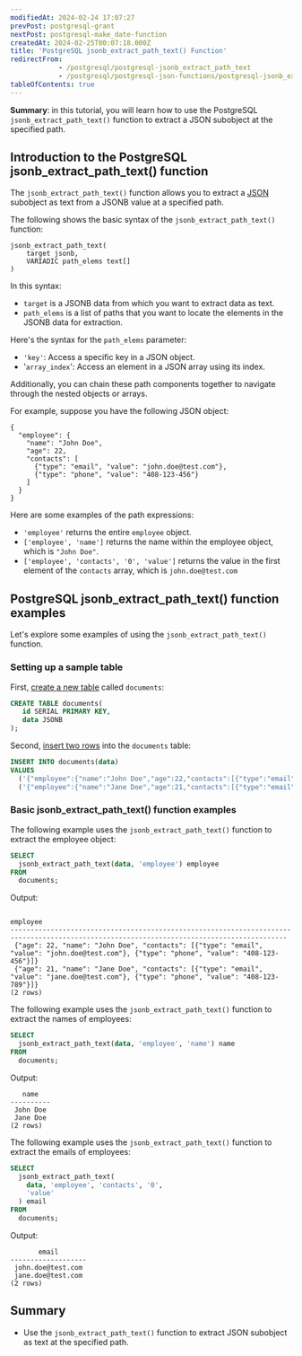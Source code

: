 ```yaml
---
modifiedAt: 2024-02-24 17:07:27
prevPost: postgresql-grant
nextPost: postgresql-make_date-function
createdAt: 2024-02-25T00:07:18.000Z
title: 'PostgreSQL jsonb_extract_path_text() Function'
redirectFrom:
            - /postgresql/postgresql-jsonb_extract_path_text 
            - /postgresql/postgresql-json-functions/postgresql-jsonb_extract_path_text
tableOfContents: true
---
```


**Summary**: in this tutorial, you will learn how to use the PostgreSQL `jsonb_extract_path_text()` function to extract a JSON subobject at the specified path.

## Introduction to the PostgreSQL jsonb_extract_path_text() function

The `jsonb_extract_path_text()` function allows you to extract a [JSON](/postgresql/postgresql-json) subobject as text from a JSONB value at a specified path.

The following shows the basic syntax of the `jsonb_extract_path_text()` function:

```
jsonb_extract_path_text(
    target jsonb,
    VARIADIC path_elems text[]
)
```

In this syntax:

- `target` is a JSONB data from which you want to extract data as text.
- `path_elems` is a list of paths that you want to locate the elements in the JSONB data for extraction.

Here's the syntax for the `path_elems` parameter:

- `'key'`: Access a specific key in a JSON object.
- '`array_index`': Access an element in a JSON array using its index.

Additionally, you can chain these path components together to navigate through the nested objects or arrays.

For example, suppose you have the following JSON object:

```
{
  "employee": {
    "name": "John Doe",
    "age": 22,
    "contacts": [
      {"type": "email", "value": "john.doe@test.com"},
      {"type": "phone", "value": "408-123-456"}
    ]
  }
}
```

Here are some examples of the path expressions:

- `'employee'` returns the entire `employee` object.
- `['employee', 'name']` returns the name within the employee object, which is `"John Doe"`.
- `['employee', 'contacts', '0', 'value']` returns the value in the first element of the `contacts` array, which is `john.doe@test.com`

## PostgreSQL jsonb_extract_path_text() function examples

Let's explore some examples of using the `jsonb_extract_path_text()` function.

### Setting up a sample table

First, [create a new table](/postgresql/postgresql-create-table) called `documents`:

```sql
CREATE TABLE documents(
   id SERIAL PRIMARY KEY,
   data JSONB
);
```

Second, [insert two rows](/postgresql/postgresql-insert) into the `documents` table:

```sql
INSERT INTO documents(data)
VALUES
  ('{"employee":{"name":"John Doe","age":22,"contacts":[{"type":"email","value":"john.doe@test.com"},{"type":"phone","value":"408-123-456"}]}}'),
  ('{"employee":{"name":"Jane Doe","age":21,"contacts":[{"type":"email","value":"jane.doe@test.com"},{"type":"phone","value":"408-123-789"}]}}');
```

### Basic jsonb_extract_path_text() function examples

The following example uses the `jsonb_extract_path_text()` function to extract the employee object:

```sql
SELECT
  jsonb_extract_path_text(data, 'employee') employee
FROM
  documents;
```

Output:

```
                                                                 employee
-------------------------------------------------------------------------------------------------------------------------------------------
 {"age": 22, "name": "John Doe", "contacts": [{"type": "email", "value": "john.doe@test.com"}, {"type": "phone", "value": "408-123-456"}]}
 {"age": 21, "name": "Jane Doe", "contacts": [{"type": "email", "value": "jane.doe@test.com"}, {"type": "phone", "value": "408-123-789"}]}
(2 rows)
```

The following example uses the `jsonb_extract_path_text()` function to extract the names of employees:

```sql
SELECT
  jsonb_extract_path_text(data, 'employee', 'name') name
FROM
  documents;
```

Output:

```
   name
----------
 John Doe
 Jane Doe
(2 rows)
```

The following example uses the `jsonb_extract_path_text()` function to extract the emails of employees:

```sql
SELECT
  jsonb_extract_path_text(
    data, 'employee', 'contacts', '0',
    'value'
  ) email
FROM
  documents;
```

Output:

```
       email
-------------------
 john.doe@test.com
 jane.doe@test.com
(2 rows)
```

## Summary

- Use the `jsonb_extract_path_text()` function to extract JSON subobject as text at the specified path.
